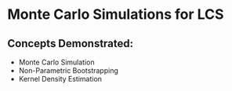 # Monte Carlo Simulations for LCS

## Concepts Demonstrated:
- Monte Carlo Simulation
- Non-Parametric Bootstrapping
- Kernel Density Estimation
